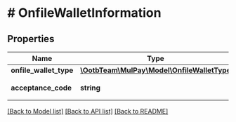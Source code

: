 # # OnfileWalletInformation

## Properties

Name | Type | Description | Notes
------------ | ------------- | ------------- | -------------
**onfile_wallet_type** | [**\OotbTeam\MulPay\Model\OnfileWalletType**](OnfileWalletType.md) |  | [optional]
**acceptance_code** | **string** | 利用承諾番号 | [optional]

[[Back to Model list]](../../README.md#models) [[Back to API list]](../../README.md#endpoints) [[Back to README]](../../README.md)
